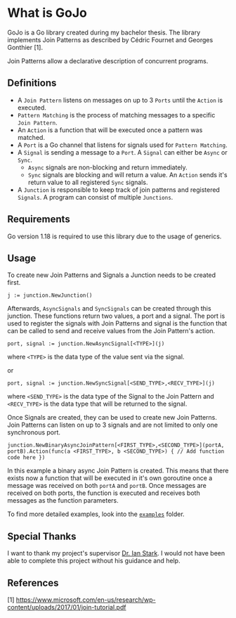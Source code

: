 # What is GoJo

GoJo is a Go library created during my bachelor thesis. 
The library implements Join Patterns as described by Cédric Fournet and Georges Gonthier [1].  

Join Patterns allow a declarative description of concurrent programs.

## Definitions

- A `Join Pattern` listens on messages on up to 3 `Ports` until the `Action` is executed.
- `Pattern Matching` is the process of matching messages to a specific `Join Pattern`.
- An `Action` is a function that will be executed once a pattern was matched.
- A `Port` is a Go channel that listens for signals used for `Pattern Matching`.
- A `Signal` is sending a message to a `Port`. A `Signal` can either be `Async` or `Sync`. 
  - `Async` signals are non-blocking and return immediately. 
  - `Sync` signals are blocking and will return a value. An `Action` sends it's return value to all registered `Sync` signals.
- A `Junction` is responsible to keep track of join patterns and registered `Signals`. A program can consist of multiple `Junctions`.

## Requirements
Go version 1.18 is required to use this library due to the usage of generics.

## Usage

To create new Join Patterns and Signals a Junction needs to be created first.

``
j := junction.NewJunction()
``

Afterwards, `AsyncSignals` and `SyncSignals` can be created through this junction. These functions return two values, a port and a signal. 
The port is used to register the signals with Join Patterns and signal is the function that can be called to send and receive values from the Join Pattern's action.

``
port, signal := junction.NewAsyncSignal[<TYPE>](j)
``

where `<TYPE>` is the data type of the value sent via the signal.


or

``
port, signal := junction.NewSyncSignal[<SEND_TYPE>,<RECV_TYPE>](j)
``

where `<SEND_TYPE>` is the data type of the Signal to the Join Pattern and `<RECV_TYPE>` is the data type that will be returned to the signal.

Once Signals are created, they can be used to create new Join Patterns. Join Patterns can listen on up to 3 signals and are not limited to only one synchronous port.

``
junction.NewBinaryAsyncJoinPattern[<FIRST_TYPE>,<SECOND_TYPE>](portA, portB).Action(func(a <FIRST_TYPE>, b <SECOND_TYPE>) {
  // Add function code here
})
``

In this example a binary async Join Pattern is created. This means that there exists now a function that will be executed in it's own goroutine once a message was received on both `portA` and `portB`.
Once messages are received on both ports, the function is executed and receives both messages as the function parameters.

To find more detailed examples, look into the [`examples`](https://github.com/GregorKonzett/GoJo/tree/master/examples) folder.

## Special Thanks
I want to thank my project's supervisor [Dr. Ian Stark](https://homepages.inf.ed.ac.uk/stark/). I would not have been able to complete this project without his guidance and help.

## References

[1] https://www.microsoft.com/en-us/research/wp-content/uploads/2017/01/join-tutorial.pdf<br />